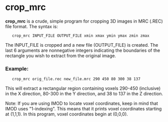 crop_mrc
===========
**crop_mrc** is a crude, simple program for cropping 3D images in MRC (.REC)
file format.  The syntax is:
```
   crop_mrc INPUT_FILE OUTPUT_FILE xmin xmax ymin ymax zmin zmax
```
The INPUT_FILE is cropped and a new file (OUTPUT_FILE) is created.
The last 6 arguments are nonnegative integers indicating the boundaries
of the rectangle you wish to extract from the original image.

### Example:
```
   crop_mrc orig_file.rec new_file.mrc 290 450 80 300 38 137
```
This will extract a rectangular region containing voxels
290-450 (inclusive) in the X direction,
80-300 in the Y direction, and
38 to 137 in the Z direction.

Note: If you are using IMOD to locate voxel coordinates,
       keep in mind that IMOD uses
      "1-indexing".  This means that it 
      prints voxel coordinates starting at (1,1,1).
      In this program, voxel coordinates begin at (0,0,0).
